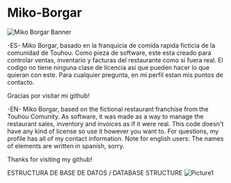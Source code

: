 # Miko-Borgar
![Miko Borgar Banner](https://user-images.githubusercontent.com/69224322/145095088-55b17c38-24c4-4039-9f50-16799546fe4c.jpg)


-ES-
Miko Borgar, basado en la franquicia de comida rapida ficticia de la comunidad de Touhou.
Como pieza de software, este esta creado para controlar ventas, inventario y facturas del restaurante como si fuera real.
El codigo no tiene ninguna clase de licencia así que pueden hacer lo que quieran con este.
Para cualquier pregunta, en mi perfil estan mis puntos de contacto.

Gracias por visitar mi github!

-EN-
Miko Borgar, based on the fictional restaurant franchise from the Touhou Comunity.
As software, it was made as a way to manage the restaurant sales, inventory and invoices as if it were real.
This code doesn't have any kind of license so use it however you want to.
For questions, my profile has all of my contact information.
Note for english users: The names of elements are written in spanish, sorry.

Thanks for visiting my github!


ESTRUCTURA DE BASE DE DATOS / DATABASE STRUCTURE
![Picture1](https://user-images.githubusercontent.com/69224322/145095664-e6fbb1e0-d402-413f-a51e-e0c75743bd98.png)
